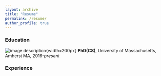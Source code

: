 ```yaml
---
layout: archive
title: "Resume"
permalink: /resume/
author_profile: true
---
```


### Education

![image description]('images/umass.png'){width=200px}
**PhD(CS)**, University of Massachusetts, Amherst MA, 2016-*present*



### Experience
